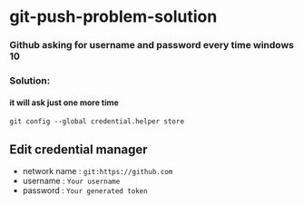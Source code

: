 # git-push-problem-solution

### Github asking for username and password every time windows 10
### Solution:
#### it will ask just one more time
`git config --global credential.helper store`


## Edit credential manager
- network name : `git:https://github.com`
- username : `Your username`
- password : `Your generated token`
